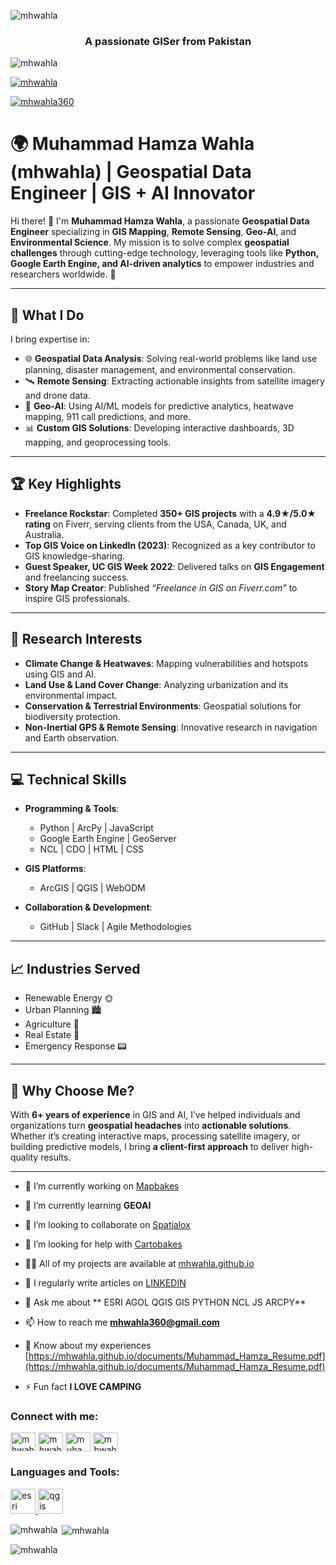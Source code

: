 ![mhwahla](https://github.com/user-attachments/assets/ade0f7d2-174a-4c8d-97dc-fd6ffef0bfce)

<h3 align="center">A passionate GISer from Pakistan</h3>

<p align="left"> <img src="https://komarev.com/ghpvc/?username=mhwahla&label=Profile%20views&color=0e75b6&style=flat" alt="mhwahla" /> </p>

<p align="left"> <a href="https://github.com/ryo-ma/github-profile-trophy"><img src="https://github-profile-trophy.vercel.app/?username=mhwahla" alt="mhwahla" /></a> </p>

<p align="left"> <a href="https://twitter.com/mhwahla360" target="blank"><img src="https://img.shields.io/twitter/follow/mhwahla360?logo=twitter&style=for-the-badge" alt="mhwahla360" /></a> </p>

# 🌍 Muhammad Hamza Wahla (mhwahla) | Geospatial Data Engineer | GIS + AI Innovator

Hi there! 👋 I'm **Muhammad Hamza Wahla**, a passionate **Geospatial Data Engineer** specializing in **GIS Mapping**, **Remote Sensing**, **Geo-AI**, and **Environmental Science**. My mission is to solve complex **geospatial challenges** through cutting-edge technology, leveraging tools like **Python, Google Earth Engine, and AI-driven analytics** to empower industries and researchers worldwide. 🚀

---

## 🔎 **What I Do**
I bring expertise in:
- 🌐 **Geospatial Data Analysis**: Solving real-world problems like land use planning, disaster management, and environmental conservation.
- 🛰️ **Remote Sensing**: Extracting actionable insights from satellite imagery and drone data.
- 🤖 **Geo-AI**: Using AI/ML models for predictive analytics, heatwave mapping, 911 call predictions, and more.
- 📊 **Custom GIS Solutions**: Developing interactive dashboards, 3D mapping, and geoprocessing tools.

---

## 🏆 **Key Highlights**
- **Freelance Rockstar**: Completed **350+ GIS projects** with a **4.9★/5.0★ rating** on Fiverr, serving clients from the USA, Canada, UK, and Australia.
- **Top GIS Voice on LinkedIn (2023)**: Recognized as a key contributor to GIS knowledge-sharing.
- **Guest Speaker, UC GIS Week 2022**: Delivered talks on **GIS Engagement** and freelancing success.
- **Story Map Creator**: Published *“Freelance in GIS on Fiverr.com”* to inspire GIS professionals.

---

## 🧠 **Research Interests**
- **Climate Change & Heatwaves**: Mapping vulnerabilities and hotspots using GIS and AI.
- **Land Use & Land Cover Change**: Analyzing urbanization and its environmental impact.
- **Conservation & Terrestrial Environments**: Geospatial solutions for biodiversity protection.
- **Non-Inertial GPS & Remote Sensing**: Innovative research in navigation and Earth observation.

---

## 💻 **Technical Skills**
- **Programming & Tools**:  
  - Python | ArcPy | JavaScript  
  - Google Earth Engine | GeoServer  
  - NCL | CDO | HTML | CSS  

- **GIS Platforms**:  
  - ArcGIS | QGIS | WebODM  

- **Collaboration & Development**:  
  - GitHub | Slack | Agile Methodologies  

---

## 📈 **Industries Served**
- Renewable Energy 🌞  
- Urban Planning 🏙️  
- Agriculture 🌾  
- Real Estate 📜  
- Emergency Response 📟  

---

## 🌟 **Why Choose Me?**
With **6+ years of experience** in GIS and AI, I’ve helped individuals and organizations turn **geospatial headaches** into **actionable solutions**. Whether it’s creating interactive maps, processing satellite imagery, or building predictive models, I bring **a client-first approach** to deliver high-quality results.

---




- 🔭 I’m currently working on [Mapbakes](mapbakes.com)

- 🌱 I’m currently learning **GEOAI**

- 👯 I’m looking to collaborate on [Spatialox](spatialox.com)

- 🤝 I’m looking for help with [Cartobakes](mapbakes.com/cartobakes)

- 👨‍💻 All of my projects are available at [mhwahla.github.io](mhwahla.github.io)

- 📝 I regularly write articles on [LINKEDIN]([dawn.com](https://www.linkedin.com/in/mhwahla/recent-activity/documents/))

- 💬 Ask me about ** ESRI AGOL QGIS GIS PYTHON NCL JS ARCPY**

- 📫 How to reach me **mhwahla360@gmail.com**

- 📄 Know about my experiences [https://mhwahla.github.io/documents/Muhammad_Hamza_Resume.pdf](https://mhwahla.github.io/documents/Muhammad_Hamza_Resume.pdf)

- ⚡ Fun fact **I LOVE CAMPING**

<h3 align="left">Connect with me:</h3>
<p align="left">
<a href="https://twitter.com/mh_wahla360" target="blank"><img align="center" src="https://raw.githubusercontent.com/rahuldkjain/github-profile-readme-generator/master/src/images/icons/Social/twitter.svg" alt="mhwahla360" height="30" width="40" /></a>
<a href="https://linkedin.com/in/mhwahla" target="blank"><img align="center" src="https://raw.githubusercontent.com/rahuldkjain/github-profile-readme-generator/master/src/images/icons/Social/linked-in-alt.svg" alt="mhwahla" height="30" width="40" /></a>
<a href="https://fb.com/humzahwahla" target="blank"><img align="center" src="https://raw.githubusercontent.com/rahuldkjain/github-profile-readme-generator/master/src/images/icons/Social/facebook.svg" alt="muhammad hamza" height="30" width="40" /></a>
<a href="https://www.youtube.com/c/@mhwahla" target="blank"><img align="center" src="https://raw.githubusercontent.com/rahuldkjain/github-profile-readme-generator/master/src/images/icons/Social/youtube.svg" alt="mhwahla" height="30" width="40" /></a>
</p>

<h3 align="left">Languages and Tools:</h3>
<p align="left"> <a href="https://esri.com" target="_blank" rel="noreferrer"> <img src="https://github.com/user-attachments/assets/264e5aa7-d046-4af3-b3f0-8585396cc9a6" alt="esri" width="40" height="40"/> </a>
  <a href="https://qgis.org" target="_blank" rel="noreferrer"> <img src="https://github.com/user-attachments/assets/fb0c2e79-8e2b-4634-ae60-67db877c1204" alt="qgis" width="40" height="40"/> </a>
  </p>

<p><img align="left" src="https://github-readme-stats.vercel.app/api/top-langs?username=mhwahla&show_icons=true&locale=en&layout=compact" alt="mhwahla" /></p>

<p>&nbsp;<img align="center" src="https://github-readme-stats.vercel.app/api?username=mhwahla&show_icons=true&locale=en" alt="mhwahla" /></p>

<p><img align="center" src="https://github-readme-streak-stats.herokuapp.com/?user=mhwahla&" alt="mhwahla" /></p>
